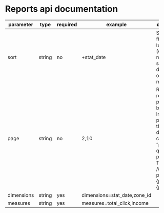 # Reports api documentation


| parameter | type | required | example | description
| ------ | ---- | ----- | ------ | ----- |
| sort | string | no |+stat_date|Sort by field. Value is a string (one or more of the selected dimensions or measures).|
| page | string | no |2,10|Report can return data paginated by n items. In order to paginate through data, you can specify “page” query parameter. Template: /{path}?page={page},{page_size}.|
| dimensions | string | yes | dimensions=stat_date,zone_id ||
| measures | string | yes | measures=total_click,income ||
